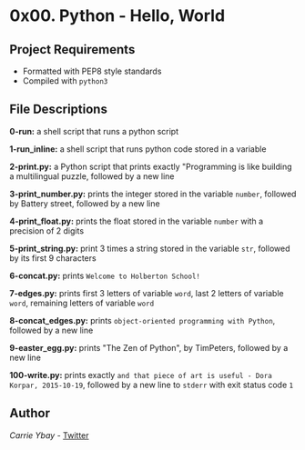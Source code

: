 # 0x00. Python - Hello, World
## Project Requirements
- Formatted with PEP8 style standards
- Compiled with `python3`

## File Descriptions
**0-run:** a shell script that runs a python script

**1-run_inline:** a shell script that runs python code stored in a variable

**2-print.py:** a Python script that prints exactly "Programming is like building a multilingual puzzle, followed by a new line

**3-print_number.py:** prints the integer stored in the variable `number`, followed by Battery street, followed by a new line

**4-print_float.py:** prints the float stored in the variable `number` with a precision of 2 digits

**5-print_string.py:** print 3 times a string stored in the variable `str`, followed by its first 9 characters

**6-concat.py:** prints `Welcome to Holberton School!`

**7-edges.py:** prints first 3 letters of variable `word`, last 2 letters of variable `word`, remaining letters of variable `word`

**8-concat_edges.py:** prints `object-oriented programming with Python`, followed by a new line

**9-easter_egg.py:** prints "The Zen of Python", by TimPeters, followed by a new line

**100-write.py:** prints exactly `and that piece of art is useful - Dora Korpar, 2015-10-19`, followed by a new line to `stderr` with exit status code `1`

## Author
*Carrie Ybay* - [Twitter](http://twitter.com/hicarrie_)